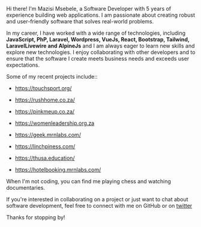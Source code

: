 Hi there! I'm Mazisi Msebele, a Software Developer with 5 years of experience building web applications. I am passionate about creating robust and user-friendly software that solves real-world problems.



In my career, I have worked with a wide range of technologies, including **JavaScript, PhP, Laravel, Wordpress, VueJs, React, Bootstrap, Tailwind, LaravelLivewire and  AlpineJs** and I am always eager to learn new skills and explore new technologies. I enjoy collaborating with other developers and  to ensure that the software I create meets business needs and exceeds user expectations.



Some of my recent projects include::

- https://touchsport.org/

- https://rushhome.co.za/
- https://pinkmeup.co.za/
- https://womenleadership.org.za
- https://geek.mrnlabs.com/
- https://linchpiness.com/
- https://thusa.education/
- https://hotelbooking.mrnlabs.com/

When I'm not coding, you can find me playing chess and watching documentaries.

If you're interested in collaborating on a project or just want to chat about software development, feel free to connect with me on GitHub or on [twitter](https://twitter.com/msebele_msesh) 

Thanks for stopping by!
